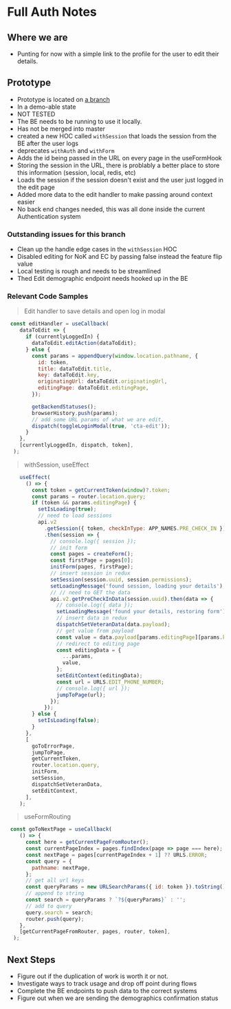 # Full Auth Notes

## Where we are

- Punting for now with a simple link to the profile for the user to edit their details.

## Prototype

- Prototype is located on [a branch](https://github.com/department-of-veterans-affairs/vets-website/pull/20673)
- In a demo-able state
- NOT TESTED
- The BE needs to be running to use it locally.
- Has not be merged into master
- created a new HOC called `withSession` that loads the session from the BE after the user logs
- deprecates `withAuth` and `withForm`
- Adds the id being passed in the URL on every page in the useFormHook
- Storing the session in the URL, there is problably a better place to store this information (session, local, redis, etc)
- Loads the session if the session doesn't exist and the user just logged in the edit page
- Added more data to the edit handler  to make passing around context easier
- No back end changes needed, this was all done inside the current Authentication system

### Outstanding issues for this branch

- Clean up the handle edge cases in the `withSession` HOC
- Disabled editing for NoK and EC by passing false instead the feature flip value
- Local testing is rough and needs to be streamlined
- Thed Edit demographic endpoint needs hooked up in the BE

### Relevant Code Samples

> Edit handler to save details and open log in modal

``` js
 const editHandler = useCallback(
    dataToEdit => {
      if (currentlyLoggedIn) {
        dataToEdit.editAction(dataToEdit);
      } else {
        const params = appendQuery(window.location.pathname, {
          id: token,
          title: dataToEdit.title,
          key: dataToEdit.key,
          originatingUrl: dataToEdit.originatingUrl,
          editingPage: dataToEdit.editingPage,
        });

        getBackendStatuses();
        browserHistory.push(params);
        // add some URL params of what we are edit,
        dispatch(toggleLoginModal(true, 'cta-edit'));
      }
    },
    [currentlyLoggedIn, dispatch, token],
  );
```

> withSession, useEffect

``` js
    useEffect(
      () => {
        const token = getCurrentToken(window)?.token;
        const params = router.location.query;
        if (token && params.editingPage) {
          setIsLoading(true);
          // need to load sessions
          api.v2
            .getSession({ token, checkInType: APP_NAMES.PRE_CHECK_IN })
            .then(session => {
              // console.log({ session });
              // init form
              const pages = createForm();
              const firstPage = pages[0];
              initForm(pages, firstPage);
              // insert session in redux
              setSession(session.uuid, session.permissions);
              setLoadingMessage('found session, loading your details');
              // // need to GET the data
              api.v2.getPreCheckInData(session.uuid).then(data => {
                // console.log({ data });
                setLoadingMessage('found your details, restoring form');
                // insert data in redux
                dispatchSetVeteranData(data.payload);
                // get value from payload
                const value = data.payload[params.editingPage][params.key];
                // redirect to editing page
                const editingData = {
                  ...params,
                  value,
                };
                setEditContext(editingData);
                const url = URLS.EDIT_PHONE_NUMBER;
                // console.log({ url });
                jumpToPage(url);
              });
            });
        } else {
          setIsLoading(false);
        }
      },
      [
        goToErrorPage,
        jumpToPage,
        getCurrentToken,
        router.location.query,
        initForm,
        setSession,
        dispatchSetVeteranData,
        setEditContext,
      ],
    );

```

> useFormRouting

``` js
 const goToNextPage = useCallback(
    () => {
      const here = getCurrentPageFromRouter();
      const currentPageIndex = pages.findIndex(page => page === here);
      const nextPage = pages[currentPageIndex + 1] ?? URLS.ERROR;
      const query = {
        pathname: nextPage,
      };
      // get all url keys
      const queryParams = new URLSearchParams({ id: token }).toString();
      // append to string
      const search = queryParams ? `?${queryParams}` : '';
      // add to query
      query.search = search;
      router.push(query);
    },
    [getCurrentPageFromRouter, pages, router, token],
  );
```

## Next Steps

- Figure out if the duplication of work is worth it or not.
- Investigate ways to track usage and drop off point during flows
- Complete the BE endpoints to push data to the correct systems
- Figure out when we are sending the demographics confirmation status


